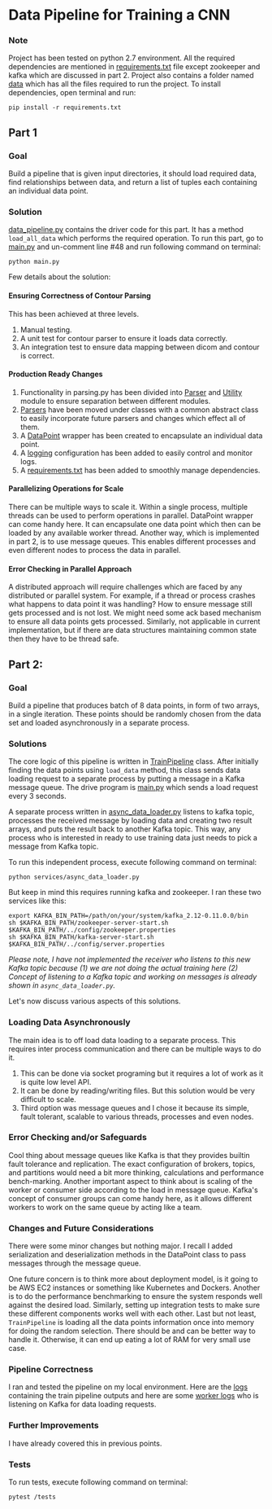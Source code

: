 # Data Pipeline for Training a CNN

### Note
Project has been tested on python 2.7 environment. All the required dependencies are mentioned in [requirements.txt](https://github.com/harishasan/ml_pipeline/blob/master/requirements.txt) file except zookeeper and kafka which are discussed in part 2. Project also contains a folder named [data](https://github.com/harishasan/ml_pipeline/tree/master/data/final_data) which has all the files required to run the project. To install dependencies, open terminal and run:

    pip install -r requirements.txt

## Part 1
### Goal
Build a pipeline that is given input directories, it should load required data, find relationships between data, and return a list of tuples each containing an individual data point.

### Solution
[data_pipeline.py](https://github.com/harishasan/ml_pipeline/blob/master/core/data_pipeline.py) contains the driver code for this part. It has a method `load_all_data` which performs the required operation. To run this part, go to [main.py](https://github.com/harishasan/ml_pipeline/blob/master/main.py) and un-comment line #48 and run following command on terminal:

    python main.py

Few details about the solution:

#### Ensuring Correctness of Contour Parsing
This has been achieved at three levels.
 1. Manual testing.
 2. A unit test for contour parser to ensure it loads data correctly.
 3. An integration test to ensure data mapping between dicom and contour is correct.

####  Production Ready Changes

 1. Functionality in parsing.py has been divided into [Parser](https://github.com/harishasan/ml_pipeline/blob/master/core/Parser.py) and [Utility](https://github.com/harishasan/ml_pipeline/blob/master/core/utils.py) module to ensure separation between different modules.
 2. [Parsers](https://github.com/harishasan/ml_pipeline/blob/master/core/Parser.py) have been moved under classes with a common abstract class to easily incorporate future parsers and changes which effect all of them.
 3. A [DataPoint](https://github.com/harishasan/ml_pipeline/blob/master/core/DataPoint.py) wrapper has been created to encapsulate an individual data point.
 4. A [logging](https://github.com/harishasan/ml_pipeline/blob/master/logging.ini) configuration has been added to easily control and monitor logs.
 5. A [requirements.txt](https://github.com/harishasan/ml_pipeline/blob/master/requirements.txt) has been added to smoothly manage dependencies.

####  Parallelizing Operations for Scale
There can be multiple ways to scale it. Within a single process, multiple threads can be used to perform operations in parallel. DataPoint wrapper can come handy here. It can encapsulate one data point which then can be loaded by any available worker thread. Another way, which is implemented in part 2, is to use message queues. This enables different processes and even different nodes to process the data in parallel.

####  Error Checking in Parallel Approach
A distributed approach will require challenges which are faced by any distributed or parallel system. For example, if a thread or process crashes what happens to data point it was handling? How to ensure message still gets processed and is not lost. We might need some ack based mechanism to ensure all data points gets processed. Similarly, not applicable in current implementation, but if there are data structures maintaining common state then they have to be thread safe.

## Part 2:
### Goal
Build a pipeline that produces batch of 8 data points, in form of two arrays, in a single iteration. These points should be randomly chosen from the data set and loaded asynchronously in a separate process.

### Solutions
The core logic of this pipeline is written in [TrainPipeline](https://github.com/harishasan/ml_pipeline/blob/master/core/TrainPipeline.py) class.  After initially finding the data points using `load_data` method, this class sends data loading request to a separate process by putting a message in a Kafka message queue.  The drive program is [main.py](https://github.com/harishasan/ml_pipeline/blob/master/main.py) which sends a load request every 3 seconds.

A separate process written in [async_data_loader.py](https://github.com/harishasan/ml_pipeline/blob/master/services/async_data_loader.py) listens to kafka topic, processes the received message by loading data and creating two result arrays, and puts the result back to another Kafka topic. This way, any process who is interested in ready to use training data just needs to pick a message from Kafka topic.

To run this independent process, execute following command on terminal:

    python services/async_data_loader.py

But keep in mind this requires running kafka and zookeeper. I ran these two services like this:

    export KAFKA_BIN_PATH=/path/on/your/system/kafka_2.12-0.11.0.0/bin
    sh $KAFKA_BIN_PATH/zookeeper-server-start.sh $KAFKA_BIN_PATH/../config/zookeeper.properties
    sh $KAFKA_BIN_PATH/kafka-server-start.sh $KAFKA_BIN_PATH/../config/server.properties

*Please note, I have not implemented the receiver who listens to this new Kafka topic because (1) we are not doing the actual training here (2) Concept of listening to a Kafka topic and working on messages is already shown in `async_data_loader.py`.*

Let's now discuss various aspects of this solutions.

### Loading Data Asynchronously
The main idea is to off load data loading to a separate process. This requires inter process communication and there can be multiple ways to do it.
1. This can be done via socket programing but it requires a lot of work as it is quite low level API.
2. It can be done by reading/writing files. But this solution would be very difficult to scale.
3. Third option was message queues and I chose it because its simple, fault tolerant, scalable to various threads, processes and even nodes.

### Error Checking and/or Safeguards
Cool thing about message queues like Kafka is that they provides builtin fault tolerance and replication. The exact configuration of brokers, topics, and partitions would need a bit more thinking, calculations and performance bench-marking. Another important aspect to think about is scaling of the worker or consumer side according to the load in message queue. Kafka's concept of consumer groups can come handy here, as it allows different workers to work on the same queue by acting like a team.

### Changes and Future Considerations
 There were some minor changes but nothing major. I recall I added serialization and deserialization methods in the DataPoint class to pass messages through the message queue.

One future concern is to think more about deployment model, is it going to be AWS EC2 instances or something like Kubernetes and Dockers. Another is to do the performance benchmarking to ensure the system responds well against the desired load. Similarly, setting up integration tests to make sure these different components works well with each other. Last but not least, `TrainPipeline` is loading all the data points information once into memory for doing the random selection. There should be and can be better way to handle it. Otherwise, it can end up eating a lot of RAM for very small use case.

### Pipeline Correctness
I ran and tested the pipeline on my local environment. Here are the [logs](https://github.com/harishasan/ml_pipeline/blob/master/logs/train_pipeline.log) containing the train pipeline outputs and here are some [worker logs](https://github.com/harishasan/ml_pipeline/blob/master/logs/worker.log) who is listening on Kafka for data loading requests.

### Further Improvements
I have already covered this in previous points.

### Tests
To run tests, execute following command on terminal:

    pytest /tests

